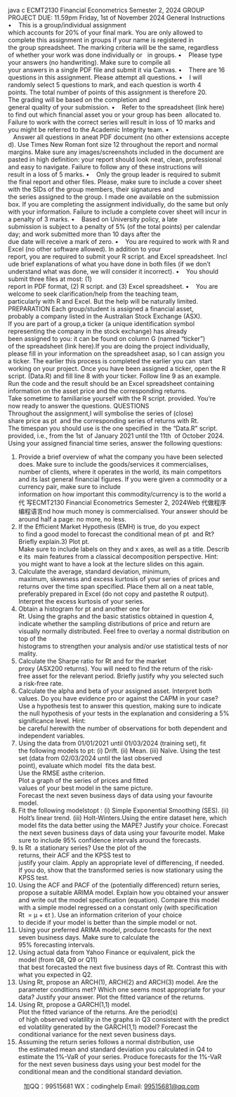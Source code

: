 java c
ECMT2130 Financial Econometrics
Semester 2, 2024
GROUP PROJECT
DUE: 11.59pm Friday, 1st of November 2024
General Instructions
•    This is a group/individual assignment which accounts for 20% of your final mark. You are only
allowed to complete this assignment in groups if your name is registered in the group spreadsheet. The marking criteria will be the same, regardless of whether your work was done individually or   in groups.
•    Please type your answers (no handwriting). Make sure to compile all your answers in a single PDF file and submit it via Canvas.
•    There are 16 questions in this assignment. Please attempt all questions.
•    I will randomly select 5 questions to mark, and each question is worth 4 points. The total number of points of this assignment is therefore 20. The grading will be based on the completion and general quality of your submission.
•    Refer to the spreadsheet (link here) to find out which financial asset you or your group has been  allocated to. Failure to work with the correct series will result in loss of 10 marks and you might be referred to the Academic Integrity team.
•    Answer all questions in aneat PDF document (no other extensions accepted). Use Times New
Roman font size 12 throughout the report and normal margins. Make sure any images/screenshots included in the document are pasted in high definition: your report should look neat, clean, professional and easy to navigate. Failure to follow any of these instructions will result in a loss of 5 marks.
•    Only the group leader is required to submit the final report and other files. Please, make sure to
include a cover sheet with the SIDs of the group members, their signatures and the series assigned to the group. I made one available on the submission box. If you are completing the assignment individually, do the same but only with your information. Failure to include a complete cover sheet will incur in a penalty of 3 marks.
•    Based on University policy, a late submission is subject to a penalty of 5% (of the total points) per calendar day; and work submitted more than 10 days after the due date will receive a mark of zero.
•    You are required to work with R and Excel (no other software allowed). In addition to your report, you are required to submit your R script. and Excel spreadsheet. Include brief explanations of what you have done in both files (if we don’t understand what was done, we will consider it incorrect).
•    You should submit three files at most: (1) report in PDF format, (2) R script. and (3) Excel spreadsheet.
•    You are welcome to seek clarification/help from the teaching team, particularly with R and Excel. But the help will be naturally limited.
PREPARATION
Each group/student is assigned a financial asset, probably a company listed in the Australian Stock Exchange (ASX). If you are part of a group,a ticker (a unique identification symbol representing the company in the stock exchange) has already been assigned to you: it can be found on column G (named “ticker”) of the spreadsheet (link here).If you are doing the project individually, please fill in your information on the spreadsheet asap, so I can assign you a ticker. The earlier this process is completed the earlier you can  start working on your project.
Once you have been assigned a ticker, open the R script. (Data.R) and fill line 8 with your ticker. Follow line 9 as an example. Run the code and the result should be an Excel spreadsheet containing information on the asset price and the corresponding returns. Take sometime to familiarise yourself with the R script. provided.
You’re now ready to answer the questions.
QUESTIONS
Throughout the assignment,I will symbolise the series of (close) share price as pt  and the corresponding series of returns with Rt. The timespan you should use is the one specified in  the “Data.R” script. provided, i.e., from the 1st  of January 2021 until the 11th  of October 2024.
Using your assigned financial time series, answer the following questions:
1) Provide a brief overview of what the company you have been selected does. Make sure to include the goods/services it commercialises, number of clients, where it operates in the world, its main competitors and its last general financial figures. If you were given a commodity or a currency pair, make sure to include information on how important this commodity/currency is to the world a代 写ECMT2130 Financial Econometrics Semester 2, 2024Web
代做程序编程语言nd how much money is commercialised.
Your answer should be around half a page: no more, no less.
2) If the Efficient Market Hypothesis (EMH) is true, do you expect to find a good model to forecast the conditional mean of pt  and Rt? Briefly explain.3) Plot pt. Make sure to include labels on they and x axes, as well as a title. Describe its  main features from a classical decomposition perspective. Hint: you might want to have a look at the lecture slides on this again.
4) Calculate the average, standard deviation, minimum, maximum, skewness and excess kurtosis of your series of prices and returns over the time span specified. Place them all on a neat table, preferably prepared in Excel (do not copy and pastethe R output). Interpret the excess kurtosis of your series.
5) Obtain a histogram for pt and another one for Rt. Using the graphs and the basic statistics obtained in question 4, indicate whether the sampling distributions of price and return are visually normally distributed. Feel free to overlay a normal distribution on top of the histograms to strengthen your analysis and/or use statistical tests of normality.
6) Calculate the Sharpe ratio for Rt and for the market proxy (ASX200 returns). You will need to find the return of the risk-free asset for the relevant period. Briefly justify why you selected such a risk-free rate.
7) Calculate the alpha and beta of your assigned asset. Interpret both values. Do you have evidence pro or against the CAPM in your case? Use a hypothesis test to answer this question, making sure to indicate the null hypothesis of your tests in the explanation and considering a 5% significance level. Hint: be careful herewith the number of observations for both dependent and independent variables.
8) Using the data from 01/01/2021 until 01/03/2024 (training set), fit the following models to pt:
(i) Drift.
(ii) Mean.
(iii) Naïve.
Using the test set (data from 02/03/2024 until the last observed point), evaluate which model  fits the data best. Use the RMSE asthe criterion. Plot a graph of the series of prices and fitted values of your best model in the same picture. Forecast the next seven business days of data using your favourite model.
9) Fit the following modelstopt :
(i) Simple Exponential Smoothing (SES).
(ii) Holt’s linear trend.
(iii) Holt-Winters.Using the entire dataset here, which model fits the data better using the MAPE? Justify your choice. Forecast the next seven business days of data using your favourite model. Make sure to include 95% confidence intervals around the forecasts.
10) Is Rt  a stationary series? Use the plot of the returns, their ACF and the KPSS test to justify your claim. Apply an appropriate level of differencing, if needed. If you do, show that the transformed series is now stationary using the KPSS test.
11) Using the ACF and PACF of the (potentially differenced) return series, propose a suitable ARIMA model. Explain how you obtained your answer and write out the model specification (equation). Compare this model with a simple model regressed on a constant only (with specification Rt  = μ + εt ). Use an information criterion of your choice to decide if your model is better than the simple model or not.
12) Using your preferred ARIMA model, produce forecasts for the next seven business days. Make sure to calculate the 95% forecasting intervals.
13) Using actual data from Yahoo Finance or equivalent, pick the model (from Q8, Q9 or Q11) that best forecasted the next five business days of Rt. Contrast this with what you expected in Q2.
14) Using Rt, propose an ARCH(1), ARCH(2) and ARCH(3) model. Are the parameter conditions met? Which one seems most appropriate for your data? Justify your answer. Plot the fitted variance of the returns.
15) Using Rt, propose a GARCH(1,1) model. Plot the fitted variance of the returns. Are the period(s) of high observed volatility in the graphs in Q3 consistent with the predicted volatility generated by the GARCH(1,1) model? Forecast the conditional variance for the next seven business days.
16) Assuming the return series follows a normal distribution, use the estimated mean and standard deviation you calculated in Q4 to estimate the 1%-VaR of your series. Produce forecasts for the 1%-VaR for the next seven business days using your best model for the conditional mean and the conditional standard deviation.





         
加QQ：99515681  WX：codinghelp  Email: 99515681@qq.com
